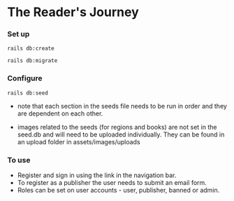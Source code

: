 # The Reader's Journey

### Set up

``` rails db:create ```

``` rails db:migrate ```

### Configure

``` rails db:seed ```

* note that each section in the seeds file needs to be run in order and they are dependent on each other.

* images related to the seeds (for regions and books) are not set in the seed.db and will need to be uploaded individually. They can be found in an upload folder in assets/images/uploads

### To use

* Register and sign in using the link in the navigation bar. 
* To register as a publisher the user needs to submit an email form. 
* Roles can be set on user accounts - user, publisher, banned or admin.